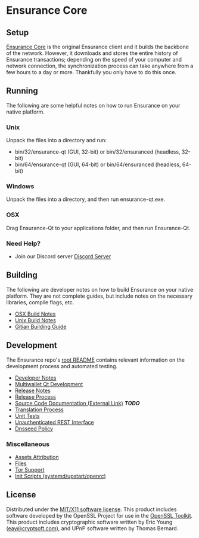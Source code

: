 Ensurance Core
=====================

Setup
---------------------
[Ensurance Core](http://ensurancecoin.io) is the original Ensurance client and it builds the backbone of the network. However, it downloads and stores the entire history of Ensurance transactions; depending on the speed of your computer and network connection, the synchronization process can take anywhere from a few hours to a day or more. Thankfully you only have to do this once.

Running
---------------------
The following are some helpful notes on how to run Ensurance on your native platform.

### Unix

Unpack the files into a directory and run:

- bin/32/ensurance-qt (GUI, 32-bit) or bin/32/ensuranced (headless, 32-bit)
- bin/64/ensurance-qt (GUI, 64-bit) or bin/64/ensuranced (headless, 64-bit)

### Windows

Unpack the files into a directory, and then run ensurance-qt.exe.

### OSX

Drag Ensurance-Qt to your applications folder, and then run Ensurance-Qt.

### Need Help?

* Join our Discord server [Discord Server](https://discord.ensurancecoin.io)

Building
---------------------
The following are developer notes on how to build Ensurance on your native platform. They are not complete guides, but include notes on the necessary libraries, compile flags, etc.

- [OSX Build Notes](build-osx.md)
- [Unix Build Notes](build-unix.md)
- [Gitian Building Guide](gitian-building.md)

Development
---------------------
The Ensurance repo's [root README](https://github.com/EnsuranceFoundation/EnsuranceCoin/blob/master/README.md) contains relevant information on the development process and automated testing.

- [Developer Notes](developer-notes.md)
- [Multiwallet Qt Development](multiwallet-qt.md)
- [Release Notes](release-notes.md)
- [Release Process](release-process.md)
- [Source Code Documentation (External Link)](https://dev.visucore.com/bitcoin/doxygen/) ***TODO***
- [Translation Process](translation_process.md)
- [Unit Tests](unit-tests.md)
- [Unauthenticated REST Interface](REST-interface.md)
- [Dnsseed Policy](dnsseed-policy.md)

### Miscellaneous
- [Assets Attribution](assets-attribution.md)
- [Files](files.md)
- [Tor Support](tor.md)
- [Init Scripts (systemd/upstart/openrc)](init.md)

License
---------------------
Distributed under the [MIT/X11 software license](http://www.opensource.org/licenses/mit-license.php).
This product includes software developed by the OpenSSL Project for use in the [OpenSSL Toolkit](https://www.openssl.org/). This product includes
cryptographic software written by Eric Young ([eay@cryptsoft.com](mailto:eay@cryptsoft.com)), and UPnP software written by Thomas Bernard.
